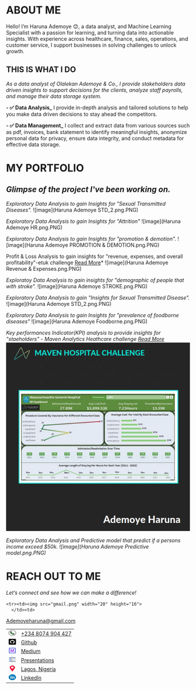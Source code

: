 # ABOUT ME
Hello! I’m Haruna Ademoye 😊, a data analyst, and Machine Learning Specialist with a passion for learning, and turning data into actionable insights. With experience across healthcare, finance, sales, operations, and customer service, I support businesses in solving challenges to unlock growth.

## THIS IS WHAT I DO
*As a data analyst of Olalekan Ademoye & Co., I provide stakeholders data driven insights to support decisions for the clients, analyze staff payrolls, and manage their data storage system.*

**- ✅ Data Analysis_**
I provide in-depth analysis and tailored solutions to help you make data driven decisions to stay ahead the competitors. 

**- ✅ Data Management_**
I collect and extract data from various sources such as pdf, invoices, bank statement to identify meaningful insights, anonymize personal data for privacy, ensure data integrity, and conduct metadata for effective data storage.

# MY PORTFOLIO

## *Glimpse of the project I've been working on.* 

*Exploratory Data Analysis to gain Insights for "Sexual Transmitted Diseases".*
![image](Haruna Ademoye STD_2.png.PNG)

*Exploratory Data Analysis to gain Insights for "Attrition"*
![image](Haruna Ademoye HR.png.PNG)

*Exploratory Data Analysis to gain Insights for "promotion & demotion".*
![image](Haruna Ademoye PROMOTION & DEMOTION.png.PNG)

Profit & Loss Analysis to gain insights for "revenue, expenses, and overall profitability"-etuk challenge
<a href="https://www.linkedin.com/posts/haruna-ademoye-859486110_overview-of-the-analysis"> Read More</a>*
![image](Haruna Ademoye Revenue & Expenses.png.PNG)

*Exploratoy Data Analysis to gain insights for "demographic of people that with stroke".*
![image](Haruna Ademoye STROKE.png.PNG)

*Exploratory Data Analysis to gain "Insights for Sexual Transmitted Disease".*
![image](Haruna Ademoye STD_2.png.PNG)

*Exploratory Data Analysis to gain Insights for "prevalence of foodborne diseases"*
![image](Haruna Ademoye Foodborne.png.PNG)

*Key performances Indicator(KPI) analysis to provide insights for "staeholders" - Maven Analytics Heathcare challenge
<a href="https://www.linkedin.com/posts/haruna-ademoye 859486110_mavenhospitalchallenge-activity-7217329038401409025">Read More</a>*
![image](Screenshot_20241220-214409.png)

*Exploratory Data Analysis and Predictive model that predict if a persons income exceed $50k.
![image](Haruna Ademoye Predictive model.png.PNG)*

# REACH OUT TO ME
 
*Let’s connect and see how we can make a difference!* 

<table>
  <tbody>
   
    <tr><td><img src="gmail.png" width="20" height="16">
      </td><td>
 <a href="ademoyeharuna@gmail.com"> Ademoyeharuna@gmail.com</a>
      </td></tr>
   
 <tr><td>
 <img src="phone-call.png" width="20" height="16">
 </td><td>
  <a href="tel:+2348074904427"> +234 8074 904 427</a>
      </td> </tr>
      
<tr> <td> <img src="github.png" width="20" height="16"> </td>
      <td> <a href="https://github.com/HARDECOMM"> Github</a>
      </td></tr>
      
 <tr><td>
   <img src="medium.png" width="20" height="16"> </td><td> <a href="https://medium.com/@ademoyeharuna)"> Medium</a>
      </td></tr>

   <tr><td>
    <img src="presentations.png" width="20" height="16"></td><td><a href="ademoyeharuna@gmail.com"> Presentations</a>
      </td> </tr> 
      
<tr> <td>
 <img src="placeholder.png" width="20" height="16"></td>
      <td>
<a href="location@lagos,Nigeria"> Lagos, Nigeria</a>
      </td> </tr> 
  
  <tr> <td>
 <img src="linkedin.png" width="20" height="16"></td>
      <td><a href="https://www.linkedin.com/in/haruna-ademoye-859486110?utm_source=share&utm_campaign=share_via&utm_content=profile&utm_medium=android_app)"> LinkedIn</a>
      </td> </tr> 
  
  </tbody>
</table>




